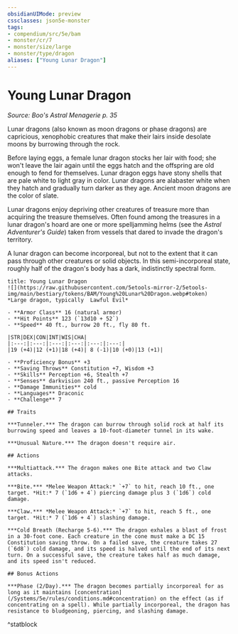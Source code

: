 ```yaml
---
obsidianUIMode: preview
cssclasses: json5e-monster
tags:
- compendium/src/5e/bam
- monster/cr/7
- monster/size/large
- monster/type/dragon
aliases: ["Young Lunar Dragon"]
---
```

# Young Lunar Dragon
*Source: Boo's Astral Menagerie p. 35*  

Lunar dragons (also known as moon dragons or phase dragons) are capricious, xenophobic creatures that make their lairs inside desolate moons by burrowing through the rock.

Before laying eggs, a female lunar dragon stocks her lair with food; she won't leave the lair again until the eggs hatch and the offspring are old enough to fend for themselves. Lunar dragon eggs have stony shells that are pale white to light gray in color. Lunar dragons are alabaster white when they hatch and gradually turn darker as they age. Ancient moon dragons are the color of slate.

Lunar dragons enjoy depriving other creatures of treasure more than acquiring the treasure themselves. Often found among the treasures in a lunar dragon's hoard are one or more spelljamming helms (see the *Astral Adventurer's Guide*) taken from vessels that dared to invade the dragon's territory.

A lunar dragon can become incorporeal, but not to the extent that it can pass through other creatures or solid objects. In this semi-incorporeal state, roughly half of the dragon's body has a dark, indistinctly spectral form.

```ad-statblock
title: Young Lunar Dragon
![](https://raw.githubusercontent.com/5etools-mirror-2/5etools-img/main/bestiary/tokens/BAM/Young%20Lunar%20Dragon.webp#token)
*Large dragon, typically  Lawful Evil*

- **Armor Class** 16 (natural armor)
- **Hit Points** 123 (`13d10 + 52`)
- **Speed** 40 ft., burrow 20 ft., fly 80 ft.

|STR|DEX|CON|INT|WIS|CHA|
|:---:|:---:|:---:|:---:|:---:|:---:|
|19 (+4)|12 (+1)|18 (+4)| 8 (-1)|10 (+0)|13 (+1)|

- **Proficiency Bonus** +3
- **Saving Throws** Constitution +7, Wisdom +3
- **Skills** Perception +6, Stealth +7
- **Senses** darkvision 240 ft., passive Perception 16
- **Damage Immunities** cold
- **Languages** Draconic
- **Challenge** 7

## Traits

***Tunneler.*** The dragon can burrow through solid rock at half its burrowing speed and leaves a 10-foot-diameter tunnel in its wake.

***Unusual Nature.*** The dragon doesn't require air.

## Actions

***Multiattack.*** The dragon makes one Bite attack and two Claw attacks.

***Bite.*** *Melee Weapon Attack:* `+7` to hit, reach 10 ft., one target. *Hit:* 7 (`1d6 + 4`) piercing damage plus 3 (`1d6`) cold damage.

***Claw.*** *Melee Weapon Attack:* `+7` to hit, reach 5 ft., one target. *Hit:* 7 (`1d6 + 4`) slashing damage.

***Cold Breath (Recharge 5-6).*** The dragon exhales a blast of frost in a 30-foot cone. Each creature in the cone must make a DC 15 Constitution saving throw. On a failed save, the creature takes 27 (`6d8`) cold damage, and its speed is halved until the end of its next turn. On a successful save, the creature takes half as much damage, and its speed isn't reduced.

## Bonus Actions

***Phase (2/Day).*** The dragon becomes partially incorporeal for as long as it maintains [concentration](/Systems/5e/rules/conditions.md#concentration) on the effect (as if concentrating on a spell). While partially incorporeal, the dragon has resistance to bludgeoning, piercing, and slashing damage.
```
^statblock